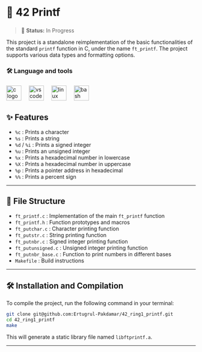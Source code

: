 ###

# 🚀 42 Printf

###

> 🚧 **Status:** In Progress

This project is a standalone reimplementation of the basic functionalities of the standard `printf` function in C, under the name `ft_printf`. The project supports various data types and formatting options.


###

<h3 align="left">🛠 Language and tools</h3>

###

<div align="left">
  <img src="https://cdn.jsdelivr.net/gh/devicons/devicon/icons/c/c-original.svg" height="40" alt="c logo"  />
  <img width="12" />
  <img src="https://cdn.jsdelivr.net/gh/devicons/devicon/icons/vscode/vscode-original.svg" height="40" alt="vscode logo"  />
  <img width="12" />
  <img src="https://cdn.jsdelivr.net/gh/devicons/devicon/icons/linux/linux-original.svg" height="40" alt="linux logo"  />
  <img width="12" />
  <img src="https://cdn.jsdelivr.net/gh/devicons/devicon/icons/bash/bash-original.svg" height="40" alt="bash logo"  />
</div>

###

## ✨ Features

- `%c` : Prints a character
- `%s` : Prints a string
- `%d` / `%i` : Prints a signed integer
- `%u` : Prints an unsigned integer
- `%x` : Prints a hexadecimal number in lowercase
- `%X` : Prints a hexadecimal number in uppercase
- `%p` : Prints a pointer address in hexadecimal
- `%%` : Prints a percent sign

---

## 📁 File Structure

- `ft_printf.c` : Implementation of the main `ft_printf` function
- `ft_printf.h` : Function prototypes and macros
- `ft_putchar.c` : Character printing function
- `ft_putstr.c` : String printing function
- `ft_putnbr.c` : Signed integer printing function
- `ft_putunsigned.c` : Unsigned integer printing function
- `ft_putnbr_base.c` : Function to print numbers in different bases
- `Makefile` : Build instructions

---

## 🛠️ Installation and Compilation

To compile the project, run the following command in your terminal:

```sh
git clone git@github.com:Ertugrul-Pakdamar/42_ring1_printf.git
cd 42_ring1_printf
make
```

This will generate a static library file named `libftprintf.a`.

---